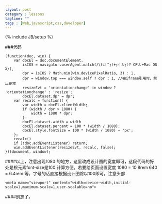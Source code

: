 ```yaml
---
layout: post
category : lessons
tagline: ""
tags : [Web,javascript,css,developer]
---
```

{% include JB/setup %}

###代码

    (function(doc, win) {
        var docEl = doc.documentElement,
            isIOS = navigator.userAgent.match(/\(i[^;]+;( U;)? CPU.+Mac OS X/),
            dpr = isIOS ? Math.min(win.devicePixelRatio, 3) : 1,
            dpr = window.top === window.self ? dpr : 1, //被iframe引用时，禁止缩放
            resizeEvt = 'orientationchange' in window ? 'orientationchange' : 'resize';
            docEl.dataset.dpr = dpr;
        var recalc = function() {
            var width = docEl.clientWidth;
            if (width / dpr > 1080) {
                width = 1080 * dpr;
            }
            docEl.dataset.width = width
            docEl.dataset.percent = 100 * (width / 1080);
            docEl.style.fontSize = 100 * (width / 1080) + 'px';
        };
        recalc()
        if (!doc.addEventListener) return;
        win.addEventListener(resizeEvt, recalc, false);
    })(document, window);
    
####以上，注意出现1080 的地方，这里改成设计图的宽度即可，这段代码的好处是根元素font-size是100 计算方便，若要给页面设置宽度 1080 = 10.8rem 640 = 6.4rem 等，字号的话直接根据设计图除以100即可，注意头部 
    
    <meta name="viewport" content="width=device-width,initial-scale=1,maximum-scale=1,user-scalable=no">

####别忘了。